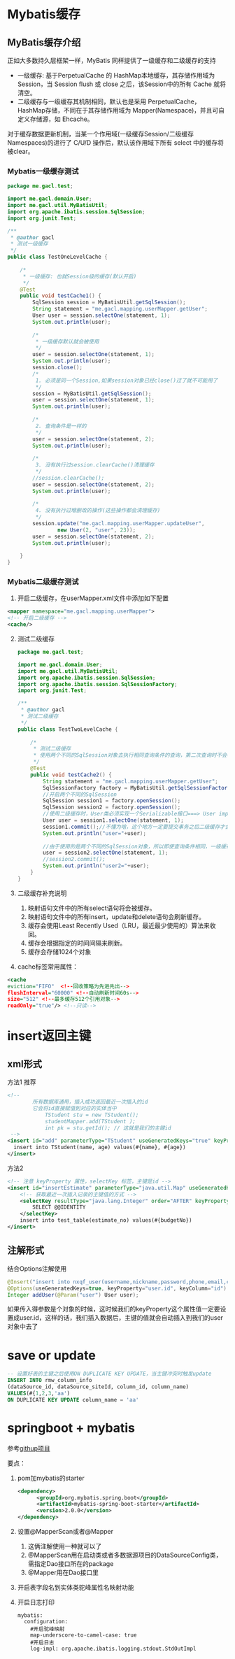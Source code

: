 # Mybatis缓存
## MyBatis缓存介绍
正如大多数持久层框架一样，MyBatis 同样提供了一级缓存和二级缓存的支持

* 一级缓存: 基于PerpetualCache 的 HashMap本地缓存，其存储作用域为 Session，当 Session flush 或 close 之后，该Session中的所有 Cache 就将清空。
* 二级缓存与一级缓存其机制相同，默认也是采用 PerpetualCache，HashMap存储，不同在于其存储作用域为 Mapper(Namespace)，并且可自定义存储源，如 Ehcache。

对于缓存数据更新机制，当某一个作用域(一级缓存Session/二级缓存Namespaces)的进行了 C/U/D 操作后，默认该作用域下所有 select 中的缓存将被clear。

### Mybatis一级缓存测试

```java
package me.gacl.test;

import me.gacl.domain.User;
import me.gacl.util.MyBatisUtil;
import org.apache.ibatis.session.SqlSession;
import org.junit.Test;

/**
 * @author gacl
 * 测试一级缓存
 */
public class TestOneLevelCache {
    
    /*
     * 一级缓存: 也就Session级的缓存(默认开启)
     */
    @Test
    public void testCache1() {
        SqlSession session = MyBatisUtil.getSqlSession();
        String statement = "me.gacl.mapping.userMapper.getUser";
        User user = session.selectOne(statement, 1);
        System.out.println(user);
        
        /*
         * 一级缓存默认就会被使用
         */
        user = session.selectOne(statement, 1);
        System.out.println(user);
        session.close();
        /*
         1. 必须是同一个Session,如果session对象已经close()过了就不可能用了 
         */
        session = MyBatisUtil.getSqlSession();
        user = session.selectOne(statement, 1);
        System.out.println(user);
        
        /*
         2. 查询条件是一样的
         */
        user = session.selectOne(statement, 2);
        System.out.println(user);
        
        /*
         3. 没有执行过session.clearCache()清理缓存
         */
        //session.clearCache(); 
        user = session.selectOne(statement, 2);
        System.out.println(user);
        
        /*
         4. 没有执行过增删改的操作(这些操作都会清理缓存)
         */
        session.update("me.gacl.mapping.userMapper.updateUser",
                new User(2, "user", 23));
        user = session.selectOne(statement, 2);
        System.out.println(user);
        
    }
}
```
### Mybatis二级缓存测试

1. 开启二级缓存，在userMapper.xml文件中添加如下配置
```xml
<mapper namespace="me.gacl.mapping.userMapper">
<!-- 开启二级缓存 -->
<cache/>
```

2. 测试二级缓存

    ```java
    package me.gacl.test;
    
    import me.gacl.domain.User;
    import me.gacl.util.MyBatisUtil;
    import org.apache.ibatis.session.SqlSession;
    import org.apache.ibatis.session.SqlSessionFactory;
    import org.junit.Test;
    
    /**
     * @author gacl
     * 测试二级缓存
     */
    public class TestTwoLevelCache {
        
        /*
         * 测试二级缓存
         * 使用两个不同的SqlSession对象去执行相同查询条件的查询，第二次查询时不会再发送SQL语句，而是直接从缓存中取出数据
         */
        @Test
        public void testCache2() {
            String statement = "me.gacl.mapping.userMapper.getUser";
            SqlSessionFactory factory = MyBatisUtil.getSqlSessionFactory();
            //开启两个不同的SqlSession
            SqlSession session1 = factory.openSession();
            SqlSession session2 = factory.openSession();
            //使用二级缓存时，User类必须实现一个Serializable接口===> User implements Serializable
            User user = session1.selectOne(statement, 1);
            session1.commit();//不懂为啥，这个地方一定要提交事务之后二级缓存才会起作用
            System.out.println("user="+user);
            
            //由于使用的是两个不同的SqlSession对象，所以即使查询条件相同，一级缓存也不会开启使用
            user = session2.selectOne(statement, 1);
            //session2.commit();
            System.out.println("user2="+user);
        }
    }
    ```
1. 二级缓存补充说明

    1. 映射语句文件中的所有select语句将会被缓存。
    2. 映射语句文件中的所有insert，update和delete语句会刷新缓存。
    3. 缓存会使用Least Recently Used（LRU，最近最少使用的）算法来收回。
    4. 缓存会根据指定的时间间隔来刷新。
    5. 缓存会存储1024个对象
    
1. cache标签常用属性：
```xml
<cache 
eviction="FIFO"  <!--回收策略为先进先出-->
flushInterval="60000" <!--自动刷新时间60s-->
size="512" <!--最多缓存512个引用对象-->
readOnly="true"/> <!--只读-->
```

# insert返回主键
## xml形式
方法1 推荐
```xml
<!-- 
		所有数据库通用，插入成功返回最近一次插入的id
		它会将id直接赋值到对应的实体当中
			TStudent stu = new TStudent();
			studentMapper.add(TStudent );
			int pk = stu.getId(); // 这就是我们的主键id
 -->
<insert id="add" parameterType="TStudent" useGeneratedKeys="true" keyProperty="id">
  insert into TStudent(name, age) values(#{name}, #{age})
</insert>
```

方法2
```xml
<!-- 注意 keyProperty 属性，selectKey 标签，主键是id -->
<insert id="insertEstimate" parameterType="java.util.Map" useGeneratedKeys="true" keyProperty="id">
	<!-- 获取最近一次插入记录的主键值的方式 -->
	<selectKey resultType="java.lang.Integer" order="AFTER" keyProperty="id">
		SELECT @@IDENTITY
	</selectKey>
	insert into test_table(estimate_no) values(#{budgetNo})
</insert>	
```

## 注解形式
结合Options注解使用
```java
@Insert("insert into nxqf_user(username,nickname,password,phone,email,created,updated) values(#{user.username},#{user.nickname},#{user.password},#{user.phone},#{user.email},#{user.created},#{user.updated})")
@Options(useGeneratedKeys=true, keyProperty="user.id", keyColumn="id")
Integer addUser(@Param("user") User user);
```
如果传入得参数是个对象的时候，这时候我们的keyProperty这个属性值一定要设置成user.id，这样的话，我们插入数据后，主键的值就会自动插入到我们的user对象中去了

# save or update

```sql
-- 设置好表的主键之后使用ON DUPLICATE KEY UPDATE，当主键冲突时触发update
INSERT INTO rmw_column_info 
(dataSource_id, dataSource_siteId, column_id, column_name) 
VALUES(#{1,2,3,'aa') 
ON DUPLICATE KEY UPDATE column_name = 'aa'
```

# springboot + mybatis
参考[githup项目](https://github.com/yuandalong/spring-boot-examples/tree/master/spring-boot-mybatis)

要点：
1. pom加mybatis的starter
    
    ```xml
    <dependency>
          <groupId>org.mybatis.spring.boot</groupId>
          <artifactId>mybatis-spring-boot-starter</artifactId>
          <version>2.0.0</version>
    </dependency>
    ```
2. 设置@MapperScan或者@Mapper
    1. 这俩注解使用一种就可以了
    2. @MapperScan用在启动类或者多数据源项目的DataSourceConfig类，需指定Dao接口所在的package
    3. @Mapper用在Dao接口里
3. 开启表字段名到实体类驼峰属性名映射功能
4. 开启日志打印
    
    ```
    mybatis:
      configuration:
        #开启驼峰映射
        map-underscore-to-camel-case: true
        #开启日志
        log-impl: org.apache.ibatis.logging.stdout.StdOutImpl
    ```